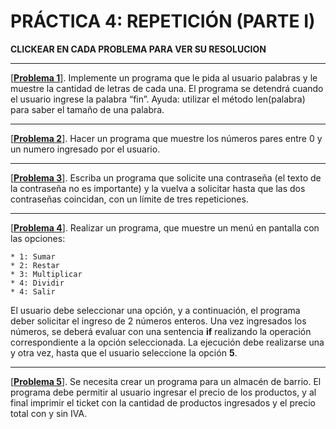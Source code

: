 # PRÁCTICA 4: REPETICIÓN (PARTE I)  

**CLICKEAR EN CADA PROBLEMA PARA VER SU RESOLUCION**

---

[[**Problema 1**]](/trabajos/tp4/ContadorLetras.py). Implemente un programa que le pida al usuario palabras y le muestre la cantidad de letras de cada una. El programa se detendrá cuando el usuario ingrese la palabra “fin”. Ayuda: utilizar el método len(palabra) para saber el tamaño de una palabra.

---

[[**Problema 2**]](/trabajos/tp4/MostrarNumPares.py). Hacer un programa que muestre los números pares entre 0 y un numero ingresado por el usuario.

---

[[**Problema 3**]](/trabajos/tp4/Contrasena.py). Escriba un programa que solicite una contraseña (el texto de la contraseña no es importante) y la vuelva a solicitar hasta que las dos contraseñas coincidan, con un límite de tres repeticiones.

---

[[**Problema 4**]](/trabajos/tp4/Calcv2.py). Realizar un programa, que muestre un menú en pantalla con las opciones:

    * 1: Sumar
    * 2: Restar
    * 3: Multiplicar
    * 4: Dividir
    * 4: Salir

El usuario debe seleccionar una opción, y a continuación, el programa deber solicitar el ingreso de 2 números enteros. Una vez ingresados los números, se deberá evaluar con una sentencia **if** realizando la operación correspondiente a la opción seleccionada. La ejecución debe realizarse una y otra vez, hasta que el usuario seleccione la opción **5**.

---

[[**Problema 5**]](/trabajos/tp4/Facturav2.py). Se necesita crear un programa para un almacén de barrio. El programa debe permitir al usuario ingresar el precio de los productos, y al final imprimir el ticket con la cantidad de productos ingresados y el precio total con y sin IVA.
